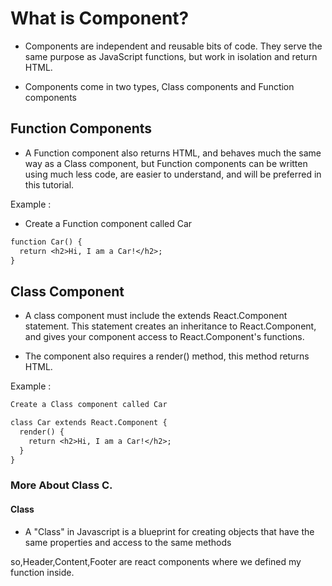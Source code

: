 # What is Component?

- Components are independent and reusable bits of code. They serve the same purpose as JavaScript functions, but work in isolation and return HTML.

- Components come in two types, Class components and Function components

## Function Components

- A Function component also returns HTML, and behaves much the same way as a Class component, but Function components can be written using much less code, are easier to understand, and will be preferred in this tutorial.

Example :

- Create a Function component called Car

```diff
function Car() {
  return <h2>Hi, I am a Car!</h2>;
}
```

## Class Component

- A class component must include the extends React.Component statement. This statement creates an inheritance to React.Component, and gives your component access to React.Component's functions.

- The component also requires a render() method, this method returns HTML.

Example :

```diff
Create a Class component called Car

class Car extends React.Component {
  render() {
    return <h2>Hi, I am a Car!</h2>;
  }
}
```

### More About Class C.

#### Class

- A "Class" in Javascript is a blueprint for creating objects that have the same properties and access to the same methods

so,Header,Content,Footer are react components where we defined my function inside.
